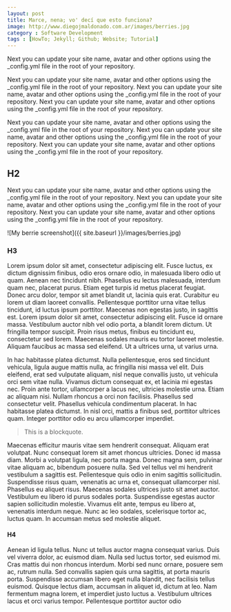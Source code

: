 ```yaml
---
layout: post
title: Marce, nena; vo' decí que esto funciona?
image: http://www.diegojmaldonado.com.ar/images/berries.jpg
category : Software Development
tags : [HowTo; Jekyll; Github; Website; Tutorial]
---
```


Next you can update your site name, avatar and other options using the _config.yml file in the root of your repository.

Next you can update your site name, avatar and other options using the _config.yml file in the root of your repository.
Next you can update your site name, avatar and other options using the _config.yml file in the root of your repository.
Next you can update your site name, avatar and other options using the _config.yml file in the root of your repository.


Next you can update your site name, avatar and other options using the _config.yml file in the root of your repository.
Next you can update your site name, avatar and other options using the _config.yml file in the root of your repository.
Next you can update your site name, avatar and other options using the _config.yml file in the root of your repository.

## H2
Next you can update your site name, avatar and other options using the _config.yml file in the root of your repository.
Next you can update your site name, avatar and other options using the _config.yml file in the root of your repository.
Next you can update your site name, avatar and other options using the _config.yml file in the root of your repository.

![My berrie screenshot]({{ site.baseurl }}/images/berries.jpg)


### H3
Lorem ipsum dolor sit amet, consectetur adipiscing elit. Fusce luctus, ex dictum dignissim finibus, odio eros ornare odio, in malesuada libero odio ut quam. Aenean nec tincidunt nibh. Phasellus eu lectus malesuada, interdum quam nec, placerat purus. Etiam eget turpis id metus placerat feugiat. Donec arcu dolor, tempor sit amet blandit ut, lacinia quis erat. Curabitur eu lorem ut diam laoreet convallis. Pellentesque porttitor urna vitae tellus tincidunt, id luctus ipsum porttitor. Maecenas non egestas justo, in sagittis est. Lorem ipsum dolor sit amet, consectetur adipiscing elit. Fusce id ornare massa. Vestibulum auctor nibh vel odio porta, a blandit lorem dictum. Ut fringilla tempor suscipit. Proin risus metus, finibus eu tincidunt eu, consectetur sed lorem. Maecenas sodales mauris eu tortor laoreet molestie. Aliquam faucibus ac massa sed eleifend. Ut a ultrices urna, ut varius urna.

In hac habitasse platea dictumst. Nulla pellentesque, eros sed tincidunt vehicula, ligula augue mattis nulla, ac fringilla nisi massa vel elit. Duis eleifend, erat sed vulputate aliquam, nisl neque convallis justo, ut vehicula orci sem vitae nulla. Vivamus dictum consequat ex, et lacinia mi egestas nec. Proin ante tortor, ullamcorper a lacus nec, ultricies molestie urna. Etiam ac aliquam nisi. Nullam rhoncus a orci non facilisis. Phasellus sed consectetur velit. Phasellus vehicula condimentum placerat. In hac habitasse platea dictumst. In nisl orci, mattis a finibus sed, porttitor ultrices quam. Integer porttitor odio eu arcu ullamcorper imperdiet.

> This is a blockquote.


Maecenas efficitur mauris vitae sem hendrerit consequat. Aliquam erat volutpat. Nunc consequat lorem sit amet rhoncus ultricies. Donec id massa diam. Morbi a volutpat ligula, nec porta magna. Donec magna sem, pulvinar vitae aliquam ac, bibendum posuere nulla. Sed vel tellus vel mi hendrerit vestibulum a sagittis est. Pellentesque quis odio in enim sagittis sollicitudin. Suspendisse risus quam, venenatis ac urna et, consequat ullamcorper nisl. Phasellus eu aliquet risus. Maecenas sodales ultrices justo sit amet auctor. Vestibulum eu libero id purus sodales porta. Suspendisse egestas auctor sapien sollicitudin molestie. Vivamus elit ante, tempus eu libero at, venenatis interdum neque. Nunc ac leo sodales, scelerisque tortor ac, luctus quam. In accumsan metus sed molestie aliquet.

#### H4
Aenean id ligula tellus. Nunc ut tellus auctor magna consequat varius. Duis vel viverra dolor, ac euismod diam. Nulla sed luctus tortor, sed euismod mi. Cras mattis dui non rhoncus interdum. Morbi sed nunc ornare, posuere sem ac, rutrum nulla. Sed convallis sapien quis urna sagittis, at porta mauris porta. Suspendisse accumsan libero eget nulla blandit, nec facilisis tellus euismod. Quisque lectus diam, accumsan in aliquet id, dictum at leo. Nam fermentum magna lorem, et imperdiet justo luctus a. Vestibulum ultrices lacus et orci varius tempor. Pellentesque porttitor auctor odio
